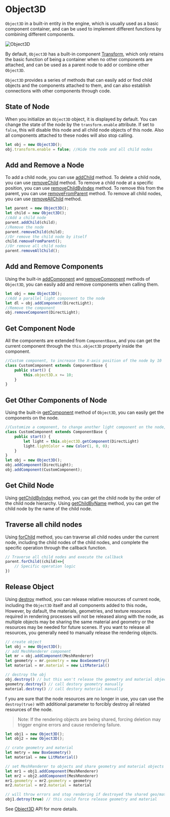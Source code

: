 # Object3D
`Object3D` in a built-in entity in the engine, which is usually used as a basic component container, and can be used to implement different functions by combining different components.

![Object3D](/images/Object3D.svg)

By default, `Object3D` has a built-in component [Transform](/guide/core/transform), which only retains the basic function of being a container when no other components are attached, and can be used as a parent node to add or combine other `Object3D`.

`Object3D` provides a series of methods that can easily add or find child objects and the components attached to them, and can also establish connections with other components through code.


## State of Node

When you initialize an `Object3D` object, it is displayed by default. You can change the state of the node by the `transform.enable` attribute. If set to `false`, this will disable this node and all child node objects of this node. Also all components attached to these nodes will also stop calling.

```ts
let obj = new Object3D();
obj.transform.enable = false; //Hide the node and all child nodes
```

## Add and Remove a Node

To add a child node, you can use [addChild](/api/classes/Object3D#addchild) method.
To delete a child node, you can use [removeChild](/api/classes/Object3D#removeChild) method.
To remove a child node at a specific position, you can use [removeChildByIndex](/api/classes/Object3D#removeChildByIndex) method.
To remove this from the parent, you can use [removeFromParent](/api/classes/Object3D#removeFromParent) method.
To remove all child nodes, you can use [removeAllChild](/api/classes/Object3D#removeAllChild) method.

```ts
let parent = new Object3D();
let child = new Object3D();
//Add a child node
parent.addChild(child);
//Remove the node
parent.removeChild(child);
//Or remove the child node by itself
child.removeFromParent();
//Or remove all child nodes
parent.removeAllChild();
```

## Add and Remove Components
Using the built-in [addComponent](/api/classes/Object3D#addComponent) and [removeComponent](/api/classes/Object3D#removeComponent) methods of `Object3D`, you can easily add and remove components when calling them.

```ts
let obj = new Object3D();
//Add a parallel light component to the node
let dl = obj.addComponent(DirectLight);
//Remove the component
obj.removeComponent(DirectLight);
```

## Get Component Node
All the components are extended from `ComponentBase`, and you can get the current component through the `this.object3D` property inside the component.
```ts
//Custom component, to increase the X-axis position of the node by 10
class CustomComponent extends ComponentBase {
    public start() {
        this.object3D.x += 10;
    } 
}
```

## Get Other Components of Node
Using the built-in [getComponent](/api/classes/Object3D#getComponent) method of `Object3D`, you can easily get the components on the node.
```ts
//Customize a component, to change another light component on the node, change the color of the light
class CustomComponent extends ComponentBase {
    public start() {
        let light = this.object3D.getComponent(DirectLight)
        light.lightColor = new Color(1, 0, 0);
    } 
}
let obj = new Object3D();
obj.addComponent(DirectLight);
obj.addComponent(CustomComponent);
```

## Get Child Node
Using [getChildByIndex](/api/classes/Object3D#getChildByIndex) method, you can get the child node by the order of the child node hierarchy.
Using [getChildByName](/api/classes/Object3D#getChildByName) method, you can get the child node by the name of the child node.

## Traverse all child nodes
Using [forChild](/api/classes/Object3D#forChild) method, you can traverse all child nodes under the current node, including the child nodes of the child nodes, and complete the specific operation through the callback function.
```ts
// Traverse all child nodes and execute the callback
parent.forChild((child)=>{
    // Specific operation logic
})
```

## Release Object
Using [destroy](/api/classes/Object3D#destroy) method, you can release relative resources of current node, including the `Object3D` itself and all components added to this node。However, by dafault, the materials, geometries, and texture resources required in rendering processes will not be released along with the node, as multiple objects may be sharing the same material and geometry or the resources may be needed for future scenes. If you want to release all resources, you generally need to manually release the rendering objects.

```ts
// create object
let obj = new Object3D();
// add MeshRenderer component
let mr = obj.addComponent(MeshRenderer)
let geometry = mr.geometry = new BoxGeometry()
let material = mr.material = new LitMaterial()

// destroy the obj
obj.destroy() // but this won't release the geometry and material object
geometry.destroy() // call destory geometry manually
material.destroy() // call destory material manually
```
f you are sure that the node resources are no longer in use, you can use the `destroy(true)` with additional parameter to forcibly destroy all related resources of the node.
> Note: If the rendering objects are being shared, forcing deletion may trigger engine errors and cause rendering failure.
```ts
let obj1 = new Object3D();
let obj2 = new Object3D();

// crate geometry and material
let metry = new BoxGeometry()
let material = new LitMaterial()

// set MeshRenderer to objects and share geometry and material objects
let mr1 = obj1.addComponent(MeshRenderer)
let mr2 = obj2.addComponent(MeshRenderer)
mr1.geometry = mr2.geometry = geometry
mr2.material = mr2.material = material

// will throw errors and stop rendering if destroyed the shared geo/mat
obj1.detroy(true) // this could force release geometry and material
```

See [Object3D](/api/classes/Object3D) API for more details.



